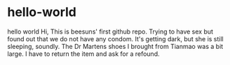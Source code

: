 # hello-world
hello world
Hi, This is beesuns' first github repo.
Trying to have sex but found out that we do not have any condom.
It's getting dark, but she is still sleeping, soundly. 
The Dr Martens shoes I brought from Tianmao was a bit large. I have to return the item and ask for a refound.
